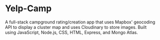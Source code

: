 # Yelp-Camp
A full-stack campground rating/creation app that uses Mapbox' geocoding API to display a cluster map and uses Cloudinary to store images. 
Built using JavaScript, Node.js, CSS, HTML, Express, and Mongo Atlas.
